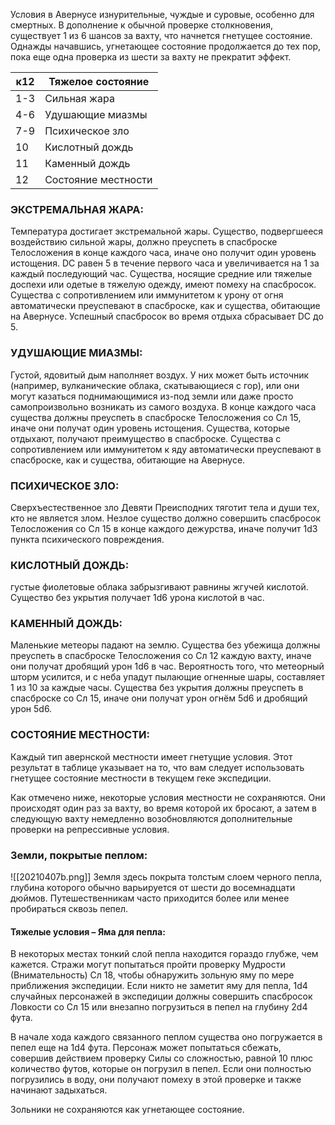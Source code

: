Условия в Авернусе изнурительные, чуждые и суровые, особенно для смертных.  В дополнение к обычной проверке столкновения, существует 1 из 6 шансов за вахту, что начнется гнетущее состояние.  Однажды начавшись, угнетающее состояние продолжается до тех пор, пока еще одна проверка из шести за вахту не прекратит эффект.


| к12 | Тяжелое состояние   |
| --- | ------------------- |
| 1-3 | Сильная жара        |
| 4-6 | Удушающие миазмы    |
| 7-9 | Психическое зло     |
| 10  | Кислотный дождь     |
| 11  | Каменный дождь      |
| 12  | Состояние местности |


### ЭКСТРЕМАЛЬНАЯ ЖАРА: 
 Температура достигает экстремальной жары.  Существо, подвергшееся воздействию сильной жары, должно преуспеть в спасброске Телосложения в конце каждого часа, иначе оно получит один уровень истощения.  DC равен 5 в течение первого часа и увеличивается на 1 за каждый последующий час.  Существа, носящие средние или тяжелые доспехи или одетые в тяжелую одежду, имеют помеху на спасбросок.  Существа с сопротивлением или иммунитетом к урону от огня автоматически преуспевают в спасброске, как и существа, обитающие на Авернусе.  Успешный спасбросок во время отдыха сбрасывает DC до 5.

### УДУШАЮЩИЕ МИАЗМЫ: 
 Густой, ядовитый дым наполняет воздух.  У них может быть источник (например, вулканические облака, скатывающиеся с гор), или они могут казаться поднимающимися из-под земли или даже просто самопроизвольно возникать из самого воздуха.  В конце каждого часа существа должны преуспеть в спасброске Телосложения со Сл 15, иначе они получат один уровень истощения.  Существа, которые отдыхают, получают преимущество в спасброске.  Существа с сопротивлением или иммунитетом к яду автоматически преуспевают в спасброске, как и существа, обитающие на Авернусе.

### ПСИХИЧЕСКОЕ ЗЛО: 
 Сверхъестественное зло Девяти Преисподних тяготит тела и души тех, кто не является злом.  Незлое существо должно совершить спасбросок Телосложения со Сл 15 в конце каждого дежурства, иначе получит 1d3 пункта психического повреждения.

### КИСЛОТНЫЙ ДОЖДЬ: 
 густые фиолетовые облака забрызгивают равнины жгучей кислотой.  Существо без укрытия получает 1d6 урона кислотой в час.

### КАМЕННЫЙ ДОЖДЬ: 
Маленькие метеоры падают на землю.  Существа без убежища должны преуспеть в спасброске Телосложения со Сл 12 каждую вахту, иначе они получат дробящий урон 1d6 в час.  Вероятность того, что метеорный шторм усилится, и с неба упадут пылающие огненные шары, составляет 1 из 10 за каждые часы.  Существа без укрытия должны преуспеть в спасброске со Сл 15, иначе они получат урон огнём 5d6 и дробящий урон 5d6.

### СОСТОЯНИЕ МЕСТНОСТИ:
Каждый тип авернской местности имеет гнетущие условия.  Этот результат в таблице указывает на то, что вам следует использовать гнетущее состояние местности в текущем геке экспедиции.

 Как отмечено ниже, некоторые условия местности не сохраняются.  Они происходят один раз за вахту, во время которой их бросают, а затем в следующую вахту немедленно возобновляются дополнительные проверки на репрессивные условия.
### Земли, покрытые пеплом: 
![[20210407b.png]]
Земля здесь покрыта толстым слоем черного пепла, глубина которого обычно варьируется от шести до восемнадцати дюймов. Путешественникам часто приходится более или менее пробираться сквозь пепел.

#### Тяжелые условия – Яма для пепла: 
В некоторых местах тонкий слой пепла находится гораздо глубже, чем кажется.  Стражи могут попытаться пройти проверку Мудрости (Внимательность) Сл 18, чтобы обнаружить зольную яму по мере приближения экспедиции.  Если никто не заметит яму для пепла, 1d4 случайных персонажей в экспедиции должны совершить спасбросок Ловкости со Сл 15 или внезапно погрузиться в пепел на глубину 2d4 фута.

 В начале хода каждого связанного пеплом существа оно погружается в пепел еще на 1d4 фута.  Персонаж может попытаться сбежать, совершив действием проверку Силы со сложностью, равной 10 плюс количество футов, которые он погрузил в пепел.  Если они полностью погрузились в воду, они получают помеху в этой проверке и также начинают задыхаться.

 Зольники не сохраняются как угнетающее состояние.
